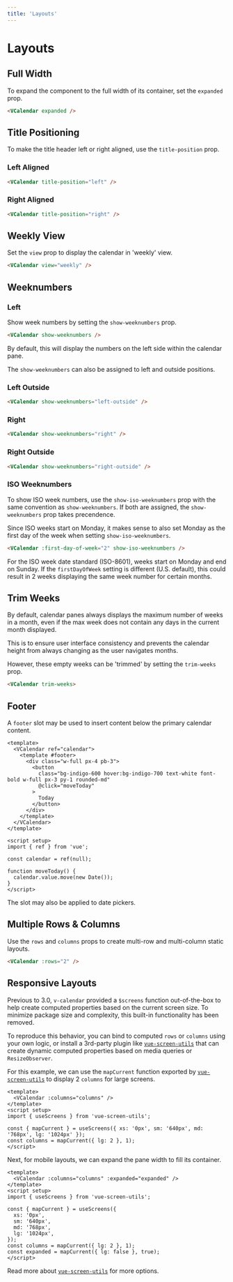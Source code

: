 ```yaml
---
title: 'Layouts'
---
```


# Layouts

## Full Width

To expand the component to the full width of its container, set the `expanded` prop.

<Example>
  <VCalendar expanded/>
</Example>

```html
<VCalendar expanded />
```

## Title Positioning

To make the title header left or right aligned, use the `title-position` prop.

### Left Aligned

<Example centered>
  <VCalendar title-position="left" />
</Example>

```html
<VCalendar title-position="left" />
```

### Right Aligned

<Example centered>
  <VCalendar title-position="right" />
</Example>

```html
<VCalendar title-position="right" />
```

## Weekly View

Set the `view` prop to display the calendar in 'weekly' view.

<Example centered>
  <VCalendar view="weekly" />
</Example>

```html
<VCalendar view="weekly" />
```

## Weeknumbers

### Left

Show week numbers by setting the `show-weeknumbers` prop.

<Example centered>
  <VCalendar show-weeknumbers />
</Example>

```html
<VCalendar show-weeknumbers />
```

By default, this will display the numbers on the left side within the calendar pane.

The `show-weeknumbers` can also be assigned to left and outside positions.

### Left Outside

<Example centered>
  <VCalendar show-weeknumbers="left-outside" />
</Example>

```html
<VCalendar show-weeknumbers="left-outside" />
```

### Right

<Example centered>
  <VCalendar show-weeknumbers="right" />
</Example>

```html
<VCalendar show-weeknumbers="right" />
```

### Right Outside

<Example centered>
  <VCalendar show-weeknumbers="right-outside" />
</Example>

```html
<VCalendar show-weeknumbers="right-outside" />
```

### ISO Weeknumbers

To show ISO week numbers, use the `show-iso-weeknumbers` prop with the same convention as `show-weeknumbers`. If both are assigned, the `show-weeknumbers` prop takes precendence.

Since ISO weeks start on Monday, it makes sense to also set Monday as the first day of the week when setting `show-iso-weeknumbers`.

<Example centered>
  <VCalendar :first-day-of-week="2" show-iso-weeknumbers />
</Example>

```html
<VCalendar :first-day-of-week="2" show-iso-weeknumbers />
```

<BaseAlert warning>

For the ISO week date standard (ISO-8601), weeks start on Monday and end on Sunday. If the `firstDayOfWeek` setting is different (U.S. default), this could result in 2 weeks displaying the same week number for certain months.
</BaseAlert>

## Trim Weeks

By default, calendar panes always displays the maximum number of weeks in a month, even if the max week does not contain any days in the current month displayed.

This is to ensure user interface consistency and prevents the calendar height from always changing as the user navigates months.

However, these empty weeks can be 'trimmed' by setting the `trim-weeks` prop.

<Example centered>
  <VCalendar trim-weeks />
</Example>

```html
<VCalendar trim-weeks>
```

## Footer

A `footer` slot may be used to insert content below the primary calendar content.

<Example centered>
  <LayoutsFooterCalendar />
</Example>

```vue
<template>
  <VCalendar ref="calendar">
    <template #footer>
      <div class="w-full px-4 pb-3">
        <button
          class="bg-indigo-600 hover:bg-indigo-700 text-white font-bold w-full px-3 py-1 rounded-md"
          @click="moveToday"
        >
          Today
        </button>
      </div>
    </template>
  </VCalendar>
</template>

<script setup>
import { ref } from 'vue';

const calendar = ref(null);

function moveToday() {
  calendar.value.move(new Date());
}
</script>
```

The slot may also be applied to date pickers.

<Example centered>
  <LayoutsFooterDatePicker />
</Example>

## Multiple Rows & Columns

Use the `rows` and `columns` props to create multi-row and multi-column static layouts.

<Example centered>
  <VCalendar :rows="2"/>
</Example>

```html
<VCalendar :rows="2" />
```

## Responsive Layouts

Previous to 3.0, `v-calendar` provided a `$screens` function out-of-the-box to help create computed properties based on the current screen size. To minimize package size and complexity, this built-in functionality has been removed.

To reproduce this behavior, you can bind to computed `rows` or `columns` using your own logic, or install a 3rd-party plugin like [`vue-screen-utils`](https://github.com/nathanreyes/vue-screen-utils) that can create dynamic computed properties based on media queries or `ResizeObserver`.

For this example, we can use the `mapCurrent` function exported by [`vue-screen-utils`](https://github.com/nathanreyes/vue-screen-utils) to display 2 `columns` for large screens.

<Example centered>
  <LayoutsResponsive />
</Example>

```vue
<template>
  <VCalendar :columns="columns" />
</template>
<script setup>
import { useScreens } from 'vue-screen-utils';

const { mapCurrent } = useScreens({ xs: '0px', sm: '640px', md: '768px', lg: '1024px' });
const columns = mapCurrent({ lg: 2 }, 1);
</script>
```

Next, for mobile layouts, we can expand the pane width to fill its container.

<Example centered>
  <LayoutsResponsiveExpanded />
</Example>

```vue
<template>
  <VCalendar :columns="columns" :expanded="expanded" />
</template>
<script setup>
import { useScreens } from 'vue-screen-utils';

const { mapCurrent } = useScreens({
  xs: '0px',
  sm: '640px',
  md: '768px',
  lg: '1024px',
});
const columns = mapCurrent({ lg: 2 }, 1);
const expanded = mapCurrent({ lg: false }, true);
</script>
```

Read more about [`vue-screen-utils`](https://github.com/nathanreyes/vue-screen-utils) for more options.